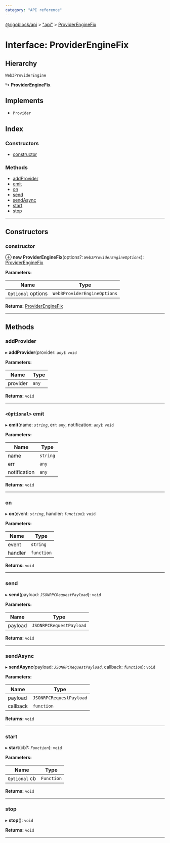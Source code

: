 ```yaml
---
category: "API reference"
---
```



[@rigoblock/api](../quick_start.md) > ["api"](../modules/_api_.md) > [ProviderEngineFix](../interfaces/_api_.providerenginefix.md)

# Interface: ProviderEngineFix

## Hierarchy

 `Web3ProviderEngine`

**↳ ProviderEngineFix**

## Implements

* `Provider`

## Index

### Constructors

* [constructor](_api_.providerenginefix.md#constructor)

### Methods

* [addProvider](_api_.providerenginefix.md#addprovider)
* [emit](_api_.providerenginefix.md#emit)
* [on](_api_.providerenginefix.md#on)
* [send](_api_.providerenginefix.md#send)
* [sendAsync](_api_.providerenginefix.md#sendasync)
* [start](_api_.providerenginefix.md#start)
* [stop](_api_.providerenginefix.md#stop)

---

## Constructors

<a id="constructor"></a>

###  constructor

⊕ **new ProviderEngineFix**(options?: *`Web3ProviderEngineOptions`*): [ProviderEngineFix](_api_.providerenginefix.md)

**Parameters:**

| Name | Type |
| ------ | ------ |
| `Optional` options | `Web3ProviderEngineOptions` |

**Returns:** [ProviderEngineFix](_api_.providerenginefix.md)

___

## Methods

<a id="addprovider"></a>

###  addProvider

▸ **addProvider**(provider: *`any`*): `void`

**Parameters:**

| Name | Type |
| ------ | ------ |
| provider | `any` |

**Returns:** `void`

___
<a id="emit"></a>

### `<Optional>` emit

▸ **emit**(name: *`string`*, err: *`any`*, notification: *`any`*): `void`

**Parameters:**

| Name | Type |
| ------ | ------ |
| name | `string` |
| err | `any` |
| notification | `any` |

**Returns:** `void`

___
<a id="on"></a>

###  on

▸ **on**(event: *`string`*, handler: *`function`*): `void`

**Parameters:**

| Name | Type |
| ------ | ------ |
| event | `string` |
| handler | `function` |

**Returns:** `void`

___
<a id="send"></a>

###  send

▸ **send**(payload: *`JSONRPCRequestPayload`*): `void`

**Parameters:**

| Name | Type |
| ------ | ------ |
| payload | `JSONRPCRequestPayload` |

**Returns:** `void`

___
<a id="sendasync"></a>

###  sendAsync

▸ **sendAsync**(payload: *`JSONRPCRequestPayload`*, callback: *`function`*): `void`

**Parameters:**

| Name | Type |
| ------ | ------ |
| payload | `JSONRPCRequestPayload` |
| callback | `function` |

**Returns:** `void`

___
<a id="start"></a>

###  start

▸ **start**(cb?: *`Function`*): `void`

**Parameters:**

| Name | Type |
| ------ | ------ |
| `Optional` cb | `Function` |

**Returns:** `void`

___
<a id="stop"></a>

###  stop

▸ **stop**(): `void`

**Returns:** `void`

___

